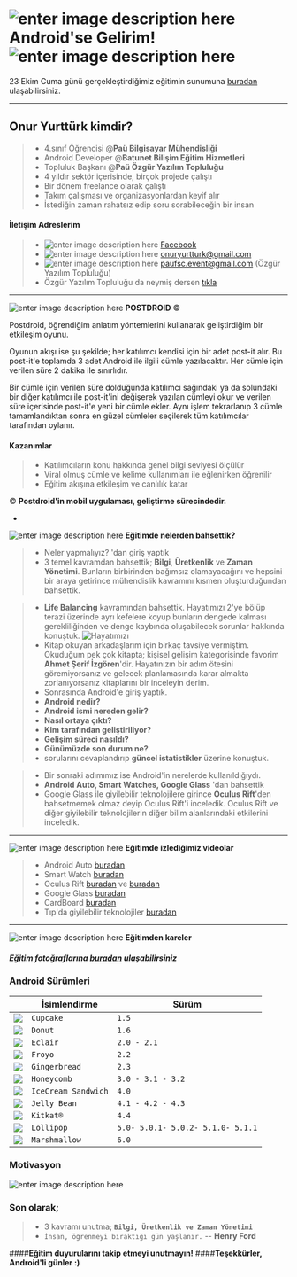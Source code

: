 ![enter image description here](http://www.spk.gov.tr/tools/getimage.ashx?imageid=166)  Android'se Gelirim!       ![enter image description here](http://emoji-quiz.com/data/images/9761.png)
===================


23 Ekim Cuma günü gerçekleştirdiğimiz eğitimin sunumuna  [buradan][1] ulaşabilirsiniz.


-------

Onur Yurttürk kimdir?
-------------
> - 4.sınıf Öğrencisi @**Paü Bilgisayar Mühendisliği**
> - Android Developer @**Batunet Bilişim Eğitim Hizmetleri**
> - Topluluk Başkanı @**Paü Özgür Yazılım Topluluğu**
> - 4 yıldır sektör içerisinde, birçok projede çalıştı
> - Bir dönem freelance olarak çalıştı
> - Takım çalışması ve organizasyonlardan keyif alır
> - İstediğin zaman rahatsız edip soru sorabileceğin bir insan

#### <i class="icon-pencil"></i> **İletişim Adreslerim**

> - ![enter image description here](http://vekam.org.tr/images/facebook-icon.png) [Facebook][11]
> - ![enter image description here](http://img.tamindir.com/ti_e_ul/yigitekimdemir/p/ikon-gmail_32x32.png)  onuryurtturk@gmail.com
> - ![enter image description here](http://img.tamindir.com/ti_e_ul/yigitekimdemir/p/ikon-gmail_32x32.png)  paufsc.event@gmail.com (Özgür Yazılım Topluluğu)
> - Özgür Yazılım Topluluğu da neymiş dersen [tıkla][2]

-------

![enter image description here](http://icons.iconarchive.com/icons/arrioch/blawb/64/android-icon.png) **POSTDROID** ©

Postdroid, öğrendiğim anlatım yöntemlerini kullanarak geliştirdiğim bir etkileşim oyunu.

 Oyunun akışı ise şu şekilde;  her katılımcı kendisi için bir adet post-it alır. Bu post-it'e toplamda 3 adet Android ile ilgili cümle yazılacaktır. Her cümle için verilen süre 2 dakika ile sınırlıdır.

Bir cümle için verilen süre dolduğunda katılımcı sağındaki ya da solundaki bir diğer katılımcı ile post-it'ini değişerek yazılan cümleyi okur ve verilen süre içerisinde post-it'e yeni bir cümle ekler. Aynı işlem tekrarlanıp 3 cümle tamamlandıktan sonra en güzel cümleler seçilerek tüm katılımcılar tarafından oylanır.

#### <i class="icon-hdd"></i> Kazanımlar
> - Katılımcıların konu hakkında genel bilgi seviyesi ölçülür
> - Viral olmuş cümle ve kelime kullanımları ile eğlenirken öğrenilir
> - Eğitim akışına etkileşim ve canlılık katar

© **Postdroid'in mobil uygulaması, geliştirme sürecindedir.**

-
![enter image description here](http://findicons.com/files/icons/1693/ecommerce/32/question.png) **Eğitimde nelerden bahsettik?**

> - Neler yapmalıyız? 'dan giriş yaptık
> - 3 temel kavramdan bahsettik; **Bilgi**, **Üretkenlik** ve **Zaman Yönetimi**. Bunların birbirinden bağımsız olamayacağını ve hepsini bir araya getirince mühendislik kavramını kısmen oluşturduğundan bahsettik.

> -  **Life Balancing** kavramından bahsettik. Hayatımızı 2'ye bölüp terazi üzerinde ayrı kefelere koyup bunların dengede kalması gerekliliğinden ve denge kaybında oluşabilecek sorunlar hakkında konuştuk.
> ![Hayatımızı](http://3plusinternational.com/wp-content/uploads/worklife.jpg)
> - Kitap okuyan arkadaşlarım için birkaç tavsiye vermiştim. Okuduğum pek çok kitapta; kişisel gelişim kategorisinde favorim **Ahmet Şerif İzgören**'dir. Hayatınızın bir adım ötesini göremiyorsanız ve gelecek planlamasında karar almakta zorlanıyorsanız kitaplarını bir inceleyin derim.
> - Sonrasında Android'e giriş yaptık.
>  - **Android nedir?**
>  - **Android ismi nereden gelir?**
>  - **Nasıl ortaya çıktı?**
>  - **Kim tarafından geliştiriliyor?**
>  - **Gelişim süreci nasıldı?**
>  - **Günümüzde son durum ne?**
> - sorularını cevaplandırıp **güncel istatistikler** üzerine konuştuk.

> - Bir sonraki adımımız ise Android'in nerelerde kullanıldığıydı.
> - **Android Auto, Smart Watches, Google Glass** 'dan bahsettik
> - Google Glass ile giyilebilir teknolojilere girince **Oculus Rift**'den bahsetmemek olmaz deyip Oculus Rift'i inceledik. Oculus Rift ve diğer giyilebilir teknolojilerin diğer bilim alanlarındaki etkilerini inceledik.


-------

![enter image description here](http://findicons.com/files/icons/2785/google_products/32/youtube.png) **Eğitimde izlediğimiz videolar**

> - Android Auto [buradan][3]
> - Smart Watch [buradan][4]
> - Oculus Rift [buradan][5]  ve  [buradan][6]
> - Google Glass [buradan][7]
> - CardBoard [buradan][8]
> - Tıp'da giyilebilir teknolojiler [buradan][9]

-------


![enter image description here](http://sites.showitfast.com/53534/118408/social_networks_instagram_icon.png_tn.png) **Eğitimden kareler**
##### **Eğitim fotoğraflarına  [buradan][10] ulaşabilirsiniz**
### **Android Sürümleri**


|                  | İsimlendirme| Sürüm|
 ----------------- | ---------------------------- | ------------------
| ![](http://www.droidlife.com/assets/android_cupcake_logo_thumb.png)                                                                                                                                                                          | `Cupcake`           | `1.5`                             |
| ![](http://www.droidlife.com/assets/android_donut_logo_thumb.png)                                                                                                                                                                            | `Donut`             | `1.6`                             |
| ![](http://www.droidlife.com/assets/android_eclair_logo_thumb.png)                                                                                                                                                                           | `Eclair`            | `2.0 - 2.1`                       |
| ![](http://findicons.com/files/icons/1790/large_android/32/android.png)                                                                                                                                                                      | `Froyo`             | `2.2`                             |
| ![](http://www.droidlife.com/assets/android_gingerbread_logo_thumb.png)                                                                                                                                                                      | `Gingerbread`       | `2.3`                             |
| ![](http://www.fd4a.net/Android_Icons/ADW-Theme-Android-Honeycomb.png)                                                                                                                                                                       | `Honeycomb`         | `3.0 - 3.1 - 3.2`                 |
| ![](http://www-prestigio-tr.v5.value4it.ru/share/common/icecream2_small.png)                                                                                                                                                                 | `IceCream Sandwich` | `4.0`                             |
| ![](http://tips4droid.com/wp-content/uploads/2013/02/Android-4.1.2-Jelly-Bean-36x36.png)                                                                                                                                                     | `Jelly Bean`        | `4.1 - 4.2 - 4.3`                 |
| ![](http://www.datawind.com/images/android_kitkat.png)                                                                                                                                                                                       | `Kitkat®`           | `4.4`                             |
| ![](https://fbcdn-profile-a.akamaihd.net/hprofile-ak-xfp1/v/t1.0-1/c0.2.32.32/p32x32/11162509_982438595108217_8086784891424771817_n.png?oh=083f21c02d878373a6b2dec79b882dd1&oe=5687AEF5&__gda__=1456591569_8d8be7827898872ce5b4324061c97cd3) | `Lollipop`          | `5.0- 5.0.1- 5.0.2- 5.1.0- 5.1.1` |
| ![](https://fbcdn-profile-a.akamaihd.net/hprofile-ak-xfp1/v/t1.0-1/p32x32/11896028_820517121402888_1038756577817206208_n.png?oh=7e0f08a866096d7e4d80041594615a7b&oe=568EA00A&__gda__=1452520812_cb336ac095e755ea767cb1a2fca6a3fc)            | `Marshmallow`       | `6.0`                             |





### **Motivasyon**
![enter image description here](https://pbs.twimg.com/media/CLzyeI7WwAEVELK.jpg)


### Son olarak;
> - 3 kavramı unutma; **`Bilgi, Üretkenlik ve Zaman Yönetimi`**
> - `İnsan, öğrenmeyi bıraktığı gün yaşlanır.`
>  -- **Henry Ford**

####**Eğitim duyurularını takip etmeyi unutmayın!**
####**Teşekkürler, Android'li günler :)**


  [1]: https://prezi.com/9tp5ffbagpag/android-ise-gelirim/?utm_campaign=share&utm_medium=copy
  [2]: https://www.facebook.com/pauozguryazilim/
  [3]: https://www.youtube.com/watch?v=-FL9kKqOQxI
  [4]: https://www.youtube.com/watch?v=JWv3oRaZO9Y
  [5]: https://www.youtube.com/watch?v=k7n5kRRHDpw
  [6]: https://www.youtube.com/watch?v=Odax7F3tWhM
  [7]: https://www.youtube.com/watch?v=F_DsUl_vqvo
  [8]: https://www.youtube.com/watch?v=eT9vmpE8WcY
  [9]: https://www.youtube.com/watch?v=VtdMhqiyyGQ
  [10]:https://github.com/PauEducation/pau-egitim-programi/tree/master/lectures/androidse-gelirim/images
  [11]:https://www.facebook.com/onuryurtturk
